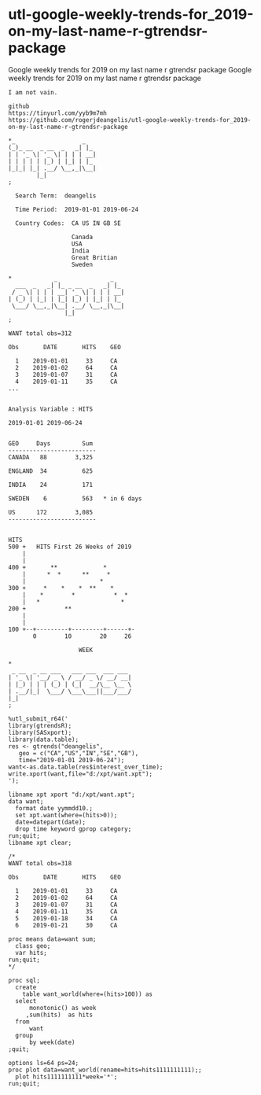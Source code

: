 # utl-google-weekly-trends-for_2019-on-my-last-name-r-gtrendsr-package
Google weekly trends for 2019 on my last name r gtrendsr package 
    Google weekly trends for 2019 on my last name r gtrendsr package                                               
                                                                                                                   
    I am not vain.                                                                                                 
                                                                                                                   
    github                                                                                                         
    https://tinyurl.com/yyb9m7mh                                                                                   
    https://github.com/rogerjdeangelis/utl-google-weekly-trends-for_2019-on-my-last-name-r-gtrendsr-package        
                                                                                                                   
    *_                   _                                                                                         
    (_)_ __  _ __  _   _| |_                                                                                       
    | | '_ \| '_ \| | | | __|                                                                                      
    | | | | | |_) | |_| | |_                                                                                       
    |_|_| |_| .__/ \__,_|\__|                                                                                      
            |_|                                                                                                    
    ;                                                                                                              
                                                                                                                   
      Search Term:  deangelis                                                                                      
                                                                                                                   
      Time Period:  2019-01-01 2019-06-24                                                                          
                                                                                                                   
      Country Codes:  CA US IN GB SE                                                                               
                                                                                                                   
                      Canada                                                                                       
                      USA                                                                                          
                      India                                                                                        
                      Great Britian                                                                                
                      Sweden                                                                                       
                                                                                                                   
    *            _               _                                                                                 
      ___  _   _| |_ _ __  _   _| |_                                                                               
     / _ \| | | | __| '_ \| | | | __|                                                                              
    | (_) | |_| | |_| |_) | |_| | |_                                                                               
     \___/ \__,_|\__| .__/ \__,_|\__|                                                                              
                    |_|                                                                                            
    ;                                                                                                              
                                                                                                                   
    WANT total obs=312                                                                                             
                                                                                                                   
    Obs       DATE       HITS    GEO                                                                               
                                                                                                                   
      1    2019-01-01     33     CA                                                                                
      2    2019-01-02     64     CA                                                                                
      3    2019-01-07     31     CA                                                                                
      4    2019-01-11     35     CA                                                                                
    ...                                                                                                            
                                                                                                                   
                                                                                                                   
    Analysis Variable : HITS                                                                                       
                                                                                                                   
    2019-01-01 2019-06-24                                                                                          
                                                                                                                   
                                                                                                                   
    GEO     Days         Sum                                                                                       
    -------------------------                                                                                      
    CANADA   88        3,325                                                                                       
                                                                                                                   
    ENGLAND  34          625                                                                                       
                                                                                                                   
    INDIA    24          171                                                                                       
                                                                                                                   
    SWEDEN    6          563   * in 6 days                                                                         
                                                                                                                   
    US      172        3,085                                                                                       
    -------------------------                                                                                      
                                                                                                                   
                                                                                                                   
    HITS                                                                                                           
    500 +   HITS First 26 Weeks of 2019                                                                            
        |                                                                                                          
        |                                                                                                          
    400 +       **             *                                                                                   
        |      *  *      **     *                                                                                  
        |                     *                                                                                    
    300 +     *    *    *  **    *                                                                                 
        |    *        *           *  *                                                                             
        |   *                       *                                                                              
    200 +           **                                                                                             
        |                                                                                                          
        |                                                                                                          
    100 +--+---------+---------+------+-                                                                           
           0        10        20     26                                                                            
                                                                                                                   
                        WEEK                                                                                       
                                                                                                                   
    *                                                                                                              
     _ __  _ __ ___   ___ ___  ___ ___                                                                             
    | '_ \| '__/ _ \ / __/ _ \/ __/ __|                                                                            
    | |_) | | | (_) | (_|  __/\__ \__ \                                                                            
    | .__/|_|  \___/ \___\___||___/___/                                                                            
    |_|                                                                                                            
    ;                                                                                                              
                                                                                                                   
    %utl_submit_r64('                                                                                              
    library(gtrendsR);                                                                                             
    library(SASxport);                                                                                             
    library(data.table);                                                                                           
    res <- gtrends("deangelis",                                                                                    
       geo = c("CA","US","IN","SE","GB"),                                                                          
       time="2019-01-01 2019-06-24");                                                                              
    want<-as.data.table(res$interest_over_time);                                                                   
    write.xport(want,file="d:/xpt/want.xpt");                                                                      
    ');                                                                                                            
                                                                                                                   
    libname xpt xport "d:/xpt/want.xpt";                                                                           
    data want;                                                                                                     
      format date yymmdd10.;                                                                                       
      set xpt.want(where=(hits>0));                                                                                
      date=datepart(date);                                                                                         
      drop time keyword gprop category;                                                                            
    run;quit;                                                                                                      
    libname xpt clear;                                                                                             
                                                                                                                   
    /*                                                                                                             
    WANT total obs=318                                                                                             
                                                                                                                   
    Obs       DATE       HITS    GEO                                                                               
                                                                                                                   
      1    2019-01-01     33     CA                                                                                
      2    2019-01-02     64     CA                                                                                
      3    2019-01-07     31     CA                                                                                
      4    2019-01-11     35     CA                                                                                
      5    2019-01-18     34     CA                                                                                
      6    2019-01-21     30     CA                                                                                
                                                                                                                   
    proc means data=want sum;                                                                                      
      class geo;                                                                                                   
      var hits;                                                                                                    
    run;quit;                                                                                                      
    */                                                                                                             
                                                                                                                   
    proc sql;                                                                                                      
      create                                                                                                       
        table want_world(where=(hits>100)) as                                                                      
      select                                                                                                       
          monotonic() as week                                                                                      
         ,sum(hits)  as hits                                                                                       
      from                                                                                                         
          want                                                                                                     
      group                                                                                                        
          by week(date)                                                                                            
    ;quit;                                                                                                         
                                                                                                                   
    options ls=64 ps=24;                                                                                           
    proc plot data=want_world(rename=hits=hits1111111111);;                                                        
      plot hits1111111111*week='*';                                                                                
    run;quit;                                                                                                      
                                                                                                                   
                                                                                                                   

